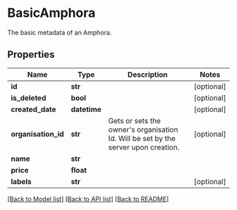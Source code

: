 # BasicAmphora

The basic metadata of an Amphora.
## Properties
Name | Type | Description | Notes
------------ | ------------- | ------------- | -------------
**id** | **str** |  | [optional] 
**is_deleted** | **bool** |  | [optional] 
**created_date** | **datetime** |  | [optional] 
**organisation_id** | **str** | Gets or sets the owner&#39;s organisation Id. Will be set by the server upon creation. | [optional] 
**name** | **str** |  | 
**price** | **float** |  | 
**labels** | **str** |  | [optional] 

[[Back to Model list]](../README.md#documentation-for-models) [[Back to API list]](../README.md#documentation-for-api-endpoints) [[Back to README]](../README.md)


